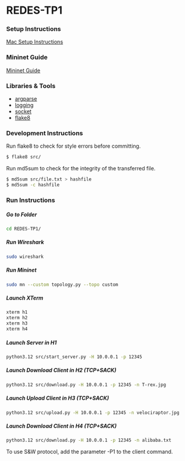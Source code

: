 # REDES-TP1

### Setup Instructions
[Mac Setup Instructions](/MAC_INSTALL.md)

### Mininet Guide
[Mininet Guide](/MININET_GUIDE.md)

### Libraries & Tools
- [argparse](https://docs.python.org/3/library/argparse.html)
- [logging](https://docs.python.org/3/library/logging.html)
- [socket](https://docs.python.org/3/library/socket.html)
- [flake8](https://flake8.pycqa.org/en/latest/)

### Development Instructions
Run flake8 to check for style errors before committing.
```bash
$ flake8 src/
```

Run md5sum to check for the integrity of the transferred file.
```bash
$ md5sum src/file.txt > hashfile
$ md5sum -c hashfile
```

### Run Instructions
##### Go to Folder
```bash
cd REDES-TP1/
```

##### Run Wireshark
```bash
sudo wireshark
```

##### Run Mininet
```bash
sudo mn --custom topology.py --topo custom
```

##### Launch XTerm
```bash
xterm h1
xterm h2
xterm h3
xterm h4
```

##### Launch Server in H1
```bash
python3.12 src/start_server.py -H 10.0.0.1 -p 12345
```

##### Launch Download Client in H2 (TCP+SACK)
```bash
python3.12 src/download.py -H 10.0.0.1 -p 12345 -n T-rex.jpg
```

##### Launch Upload Client in H3 (TCP+SACK)
```bash
python3.12 src/upload.py -H 10.0.0.1 -p 12345 -n velociraptor.jpg
```

##### Launch Download Client in H4 (TCP+SACK)
```bash
python3.12 src/download.py -H 10.0.0.1 -p 12345 -n alibaba.txt
```

To use S&W protocol, add the parameter -P1 to the client command.
